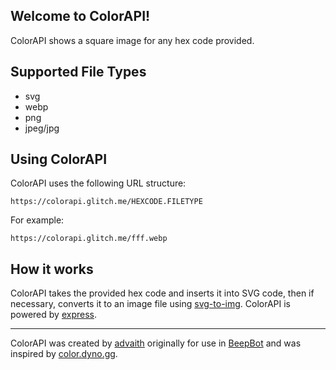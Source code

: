 ## Welcome to ColorAPI!
ColorAPI shows a square image for any hex code provided.

## Supported File Types

- svg
- webp
- png
- jpeg/jpg

## Using ColorAPI
ColorAPI uses the following URL structure:
```
https://colorapi.glitch.me/HEXCODE.FILETYPE
```

For example:
```
https://colorapi.glitch.me/fff.webp
```

## How it works
ColorAPI takes the provided hex code and inserts it into SVG code, then if necessary, converts it to an image file using [svg-to-img](https://npmjs.org/package/svg-to-img). ColorAPI is powered by [express](https://expressjs.com).

---

ColorAPI was created by [advaith](https://advaith.fun) originally for use in [BeepBot](https://beepsite.glitch.me) and was inspired by [color.dyno.gg](https://color.dyno.gg/color/fff/256x256.png).
